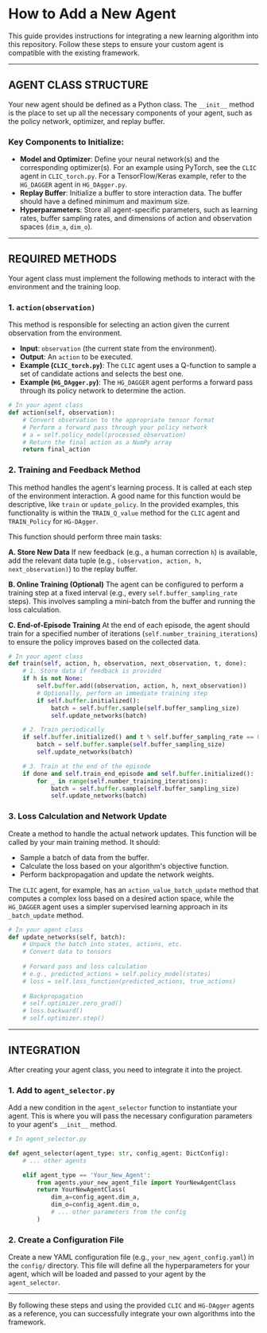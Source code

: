 
# How to Add a New Agent

This guide provides instructions for integrating a new learning algorithm into this repository. Follow these steps to ensure your custom agent is compatible with the existing framework.

-----

## AGENT CLASS STRUCTURE

Your new agent should be defined as a Python class. The `__init__` method is the place to set up all the necessary components of your agent, such as the policy network, optimizer, and replay buffer.

### Key Components to Initialize:

  * **Model and Optimizer**: Define your neural network(s) and the corresponding optimizer(s). For an example using PyTorch, see the `CLIC` agent in `CLIC_torch.py`. For a TensorFlow/Keras example, refer to the `HG_DAGGER` agent in `HG_DAgger.py`.
  * **Replay Buffer**: Initialize a buffer to store interaction data. The buffer should have a defined minimum and maximum size.
  * **Hyperparameters**: Store all agent-specific parameters, such as learning rates, buffer sampling rates, and dimensions of action and observation spaces (`dim_a`, `dim_o`).

-----

## REQUIRED METHODS

Your agent class must implement the following methods to interact with the environment and the training loop.

### 1\. `action(observation)`

This method is responsible for selecting an action given the current observation from the environment.

  * **Input**: `observation` (the current state from the environment).
  * **Output**: An `action` to be executed.
  * **Example (`CLIC_torch.py`)**: The `CLIC` agent uses a Q-function to sample a set of candidate actions and selects the best one.
  * **Example (`HG_DAgger.py`)**: The `HG_DAGGER` agent performs a forward pass through its policy network to determine the action.

<!-- end list -->

```python
# In your agent class
def action(self, observation):
    # Convert observation to the appropriate tensor format
    # Perform a forward pass through your policy network
    # a = self.policy_model(processed_observation)
    # Return the final action as a NumPy array
    return final_action
```

### 2\. Training and Feedback Method

This method handles the agent's learning process. It is called at each step of the environment interaction. A good name for this function would be descriptive, like `train` or `update_policy`. In the provided examples, this functionality is within the `TRAIN_Q_value` method for the `CLIC` agent and `TRAIN_Policy` for `HG-DAgger`.

This function should perform three main tasks:

**A. Store New Data**
If new feedback (e.g., a human correction `h`) is available, add the relevant data tuple (e.g., `(observation, action, h, next_observation)`) to the replay buffer.

**B. Online Training (Optional)**
The agent can be configured to perform a training step at a fixed interval (e.g., every `self.buffer_sampling_rate` steps). This involves sampling a mini-batch from the buffer and running the loss calculation.

**C. End-of-Episode Training**
At the end of each episode, the agent should train for a specified number of iterations (`self.number_training_iterations`) to ensure the policy improves based on the collected data.

```python
# In your agent class
def train(self, action, h, observation, next_observation, t, done):
    # 1. Store data if feedback is provided
    if h is not None:
        self.buffer.add((observation, action, h, next_observation))
        # Optionally, perform an immediate training step
        if self.buffer.initialized():
            batch = self.buffer.sample(self.buffer_sampling_size)
            self.update_networks(batch)

    # 2. Train periodically
    if self.buffer.initialized() and t % self.buffer_sampling_rate == 0:
        batch = self.buffer.sample(self.buffer_sampling_size)
        self.update_networks(batch)

    # 3. Train at the end of the episode
    if done and self.train_end_episode and self.buffer.initialized():
        for _ in range(self.number_training_iterations):
            batch = self.buffer.sample(self.buffer_sampling_size)
            self.update_networks(batch)

```

### 3\. Loss Calculation and Network Update

Create a method to handle the actual network updates. This function will be called by your main training method. It should:

  * Sample a batch of data from the buffer.
  * Calculate the loss based on your algorithm's objective function.
  * Perform backpropagation and update the network weights.

The `CLIC` agent, for example, has an `action_value_batch_update` method that computes a complex loss based on a desired action space, while the `HG_DAGGER` agent uses a simpler supervised learning approach in its `_batch_update` method.

```python
# In your agent class
def update_networks(self, batch):
    # Unpack the batch into states, actions, etc.
    # Convert data to tensors
    
    # Forward pass and loss calculation
    # e.g., predicted_actions = self.policy_model(states)
    # loss = self.loss_function(predicted_actions, true_actions)
    
    # Backpropagation
    # self.optimizer.zero_grad()
    # loss.backward()
    # self.optimizer.step()
```

-----

## INTEGRATION

After creating your agent class, you need to integrate it into the project.

### 1\. Add to `agent_selector.py`

Add a new condition in the `agent_selector` function to instantiate your agent. This is where you will pass the necessary configuration parameters to your agent's `__init__` method.

```python
# In agent_selector.py

def agent_selector(agent_type: str, config_agent: DictConfig):
    # ... other agents

    elif agent_type == 'Your_New_Agent':
        from agents.your_new_agent_file import YourNewAgentClass
        return YourNewAgentClass(
            dim_a=config_agent.dim_a,
            dim_o=config_agent.dim_o,
            # ... other parameters from the config
        )
```

### 2\. Create a Configuration File

Create a new YAML configuration file (e.g., `your_new_agent_config.yaml`) in the `config/` directory. This file will define all the hyperparameters for your agent, which will be loaded and passed to your agent by the `agent_selector`.

-----

By following these steps and using the provided `CLIC` and `HG-DAgger` agents as a reference, you can successfully integrate your own algorithms into the framework.